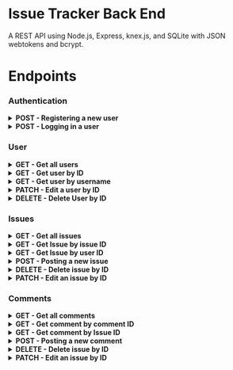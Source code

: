 # Issue Tracker Back End

A REST API using Node.js, Express, knex.js, and SQLite with JSON
webtokens and bcrypt.

# Endpoints

<!------------- Authentication ------------->

### Authentication

<!------------- Register a new User ------------->

<details>

<summary><b>POST - Registering a new user</b></summary>

<b>Endpoint:</b> `/auth/register`

Requires a user_name, password, first, and last name

```json
{
    "user_name": "JSmith12",
    "password": "8675309",
    "first_name": "John",
    "last_name": "Smith"
}
```

On success, returns status code 201, the user object, and auth token

All users are defaulted to the role of developer and can be made managers
or administrators by administrators only

```json
{
    "user": {
        "userName": "JSmith12",
        "firstName": "John",
        "lastName": "Smith",
        "role": "Developer"
    },
    "token": "eyJhbGciO..."
}
```
</details>

<!------------- Logging in user ------------->

<details>
<summary><b>POST - Logging in a user</b></summary>

<b>Endpoint:</b> `/auth/login`

Requires an object with a valid username and password:

```json
{
  "user_name": "JSmith12",
  "password": "8675309"
}
```

On success, returns status code 201, the user object, and auth token
```json
{
  "user": {
          "id": 18,
          "userName": "JSmith12",
          "firstName": "John",
          "lastName": "Smith",
          "role": "Developer"
      },
  "token": "JhbGciOiJIUzI1NiIsI..."
}
```

</details>

<!------------- User ------------->

### User

<!------------- Get all users ------------->

<details>

<summary><b>GET - Get all users</b></summary>

<b>Endpoint:</b> `/users`

No request body needed

Token required

On success, returns status code 200 and array of users

```json
[
    {
        "id": 1,
        "userName": "JSmith12",
        "firstName": "John",
        "lastName": "Smith",
        "role": "Admin"
    },
    {
        "id": 2,
        "userName": "CodyyLee",
        "firstName": "Cody",
        "lastName": "Lee",
        "role": "Manager"
    },
    {
        "id": 3,
        "userName": "Reececap",
        "firstName": "Reece",
        "lastName": "Gabriel",
        "role": "Developer"
    }
]
```

</details>

<!------------- Get user by ID ------------->

<details>

<summary><b>GET - Get user by ID</b></summary>

<b>Endpoint:</b> `/users/:id`

No request body needed

Token required

On success, returns status code 200 and user object

Object contains user's information as well as currently assigned issues

<i>(Example: baseURL/users/id/2)</i>

```json
{
    "id": 2,
    "userName": "CodyyLee",
    "firstName": "Cody",
    "lastName": "Lee",
    "role": "Manager",
    "issues": [
        {
            "id": 1,
            "title": "Infinite Loop in UserDisplay Component",
            "description": "useEffect on line 16 triggers infinite loop",
            "importance": "Dire",
            "assigned_to": "CodyyLee",
            "created_by": "GCJ2",
            "status": 1,
            "last_updated_by": "Reececap",
            "created_at": "2020-07-28 17:32:00",
            "updated_at": "2020-07-28 17:32:00"
        }
    ]
}
```

</details>

<!------------- Get user by username ------------->

<details>

<summary><b>GET - Get user by username</b></summary>

<b>Endpoint:</b> `/users/:username`

No request body needed

Token needed

On success, returns status code 200 and user object

Object contains user's information as well as currently assigned issues

<i>(Example: baseURL/users/username/QuieroPizza)</i>
```json
{
    "id": 4,
    "userName": "QuieroPizza",
    "firstName": "Gabe",
    "lastName": "Smith",
    "role": "Guest",
    "issues": [
        {
            "id": 3,
            "title": "JSON Web Tokens Not Active",
            "description": "JSON Web Tokens need to replace session cookies",
            "importance": "Major",
            "assigned_to": "QuieroPizza",
            "created_by": "CodyyLee",
            "status": 0,
            "last_updated_by": "GCJ2",
            "created_at": "2020-07-28 17:32:00",
            "updated_at": "2020-07-28 17:32:00"
        },
        {
            "id": 4,
            "title": "Test 4",
            "description": "Test 4",
            "importance": "Major",
            "assigned_to": "QuieroPizza",
            "created_by": "CodyyLee",
            "status": 0,
            "last_updated_by": "GCJ2",
            "created_at": "2020-07-28 17:32:00",
            "updated_at": "2020-07-28 17:32:00"
        }
    ]
}
```

</details>

<!------------- Edit a user by ID ------------->


<details>
<summary><b>PATCH - Edit a user by ID</b></summary>

<b>Endpoint:</b> `/users/:id` 

Authorization token required in headers
 
Only the user and system admin may edit user data

Body of request contains changes to be made 

<i>(Example: baseURL/users/2)</i>

```json
{
    "user_name": "GCJ2",
    "password": "hashedPassword2",
    "first_name": "Greg",
    "last_name": "Johnson"
}
```

On success, returns status code 200 and user object

```json
{
    "id": 1,
    "userName": "GCJ2",
    "password": "hashedPassword2",
    "firstName": "Greg",
    "lastName": "Johnson",
    "role": "Admin"
}
```

</details>

<!------------- Delete user by ID ------------->

<details>
<summary><b>DELETE - Delete User by ID</b></summary>

<b>Endpoint:</b> `/users/:id` 
Authorization token required in headers

Only the user can delete their own account

No request body required

On success, returns status code 200 and success message

<i>(Example: baseURL/users/21)</i>
```json
{
    "message": "User deleted"
}
```

</details>

### Issues

<!------------- Issues ------------->


<!------------- Get all issues ------------->
<details>

<summary><b>GET - Get all issues</b></summary>

<b>Endpoint:</b> `/issues`

No request body needed

Token required

On success, returns status code 200 and array of issues

```json
[
    {
        "id": 1,
        "title": "Infinite Loop in UserDisplay Component",
        "description": "useEffect on line 16 triggers infinite loop",
        "importance": "Dire",
        "created_by": "GCJ2",
        "status": 1,
        "assigned_to": "CodyyLee",
        "last_updated_by": "GCJ2",
        "created_at": "2020-07-29 17:24:22",
        "updated_at": "2020-07-29 17:24:22"
    },
    {
        "id": 2,
        "title": "CSS issues in Header",
        "description": "Header not responding to media queries",
        "importance": "Minor",
        "created_by": "GCJ2",
        "status": 1,
        "assigned_to": "Reececap",
        "last_updated_by": "GCJ2",
        "created_at": "2020-07-29 17:24:22",
        "updated_at": "2020-07-29 17:24:22"
    },
    {
        "id": 3,
        "title": "JSON Web Tokens Not Active",
        "description": "JSON Web Tokens need to replace session cookies",
        "importance": "Major",
        "created_by": "CodyyLee",
        "status": 0,
        "assigned_to": "QuieroPizza",
        "last_updated_by": "CodyyLee",
        "created_at": "2020-07-29 17:24:22",
        "updated_at": "2020-07-29 17:24:22"
    }
]
```

</details>

<!------------- Get Issue by issue ID ------------->


<details>

<summary><b>GET - Get Issue by issue ID</b></summary>

<b>Endpoint:</b> `/issues/:id`

No request body needed

Token required

On success, returns status code 200 and issue object

Object contains issue information as well as comments attached to issue

<i>(Example: baseURL/issues/2)</i>

```json
{
    "id": 1,
    "title": "Infinite Loop in UserDisplay Component",
    "description": "useEffect on line 16 triggers infinite loop",
    "importance": "Dire",
    "created_by": "GCJ2",
    "status": 1,
    "assigned_to": "CodyyLee",
    "last_updated_by": "Reececap",
    "created_at": "2020-07-29 17:24:22",
    "updated_at": "2020-07-29 17:24:22",
    "comments": [
        {
            "commentId": 34,
            "comment": "Updated useEffect dependency array.",
            "createdBy": "CodyLee",
            "createdAt": "2020-07-29 17:24:22"
        },
        {
            "commentId": 35,
            "comment": "Infinite loop fixed, flagged for closing.",
            "createdBy": "ReeceCap",
            "createdAt": "2020-07-29 17:24:22"
        },
{
            "commentId": 36,
            "comment": "Issue closed",
            "createdBy": "GCJ2",
            "createdAt": "2020-07-29 17:24:22"
        }
    ]
}
```

</details>

<!------------- Get Issues by user ID ------------->

<details>

<summary><b>GET - Get Issue by user ID</b></summary>

<b>Endpoint:</b> `/issues/users/:id`

No request body needed

Token required

On success, returns status code 200 and array of issues
assigned to that particular user ID

<i>(Example: baseURL/issues/user/4)</i>

```json
[
    {
        "id": 3,
        "title": "JSON Web Tokens Not Active",
        "description": "JSON Web Tokens need to replace session cookies",
        "importance": "Major",
        "assigned_to": "QuieroPizza",
        "created_by": "CodyyLee",
        "status": 0,
        "last_updated_by": "GCJ2",
        "created_at": "2020-07-29 17:24:22",
        "updated_at": "2020-07-29 17:24:22"
    },
    {
        "id": 4,
        "title": "Test 4",
        "description": "Test 4",
        "importance": "Major",
        "assigned_to": "QuieroPizza",
        "created_by": "CodyyLee",
        "status": 0,
        "last_updated_by": "GCJ2",
        "created_at": "2020-07-29 17:24:22",
        "updated_at": "2020-07-29 17:24:22"
    }
]
```

</details>

<!------------- Post a new issue ------------->

<details>

<summary><b>POST - Posting a new issue</b></summary>

<b>Endpoint:</b> `/issues`

Request body requires a title, description, importance, 
created_by(user ID), last_updated_by(user ID) and 
assigned_to(user ID)

Token required

<i>(Example: baseURL/issues)</i>

```json
{
    "title": "Update README",
    "description": "Test 5",
    "importance": "Major",
    "created_by": 1,
    "last_updated_by": 1,
    "assigned_to": 3
}
```

On success, returns status code 201, the user object, 
and the id of the issue created


```json
[
    13
]
```
</details>

<!------------- Delete issue by ID ------------->

<details>
<summary><b>DELETE - Delete issue by ID</b></summary>

<b>Endpoint:</b> `/issues/:id` 

No request body needed

Token required

Only managers can delete issues

On success, returns status code 200 and success message

<i>(Example: baseURL/users/21)</i>
```json
{
    "message": "Issue deleted"
}
```

</details>

<!------------- Edit an issue by ID ------------->


<details>
<summary><b>PATCH - Edit an issue by ID</b></summary>

<b>Endpoint:</b> `/users/:id` 

Authorization token required in headers
 
Only the user and system admin may edit user data

Body of request contains changes to be made 

<i>(Example: baseURL/issues/12)</i>

```json
{
    "title": "Update README",
    "description": "Add endpoints",
    "importance": "Major",
    "assigned_to": 3,
    "last_updated_by": 1
}
```

On success, returns status code 200 and issue object

```json
{
    "id": 12,
    "title": "Update README",
    "description": "Add endpoints",
    "importance": "Major",
    "created_by": "GCJ2",
    "status": 1,
    "assigned_to": "Reececap",
    "last_updated_by": "GCJ2",
    "created_at": "2020-07-29 17:54:17",
    "updated_at": "2020-07-29 17:54:17"
}
```

</details>

<!------------- Comments ------------->

### Comments

<!------------- Get all comments ------------->

<details>

<summary><b>GET - Get all comments</b></summary>

<b>Endpoint:</b> `/comments`

No request body needed

Token required

On success, returns status code 200 and array of all comments

```json
[
    {
        "commentId": 34,
        "comment": "Updated useEffect dependency array",
        "createdBy": "GCJ2",
        "createdAt": "2020-07-29 17:24:22",
        "issueId": 1,
        "issue": "Infinite Loop in UserDisplay Component"
    },
    {
        "commentId": 35,
        "comment": "Test 2",
        "createdBy": "GCJ2",
        "createdAt": "2020-07-29 17:24:22",
        "issueId": 1,
        "issue": "Infinite Loop in UserDisplay Component"
    },
    {
        "commentId": 36,
        "comment": "Test 3",
        "createdBy": "CodyyLee",
        "createdAt": "2020-07-29 17:24:22",
        "issueId": 1,
        "issue": "Infinite Loop in UserDisplay Component"
    }
]
```

</details>

<!------------- Get Comment by Comment ID ------------->


<details>

<summary><b>GET - Get comment by comment ID</b></summary>

<b>Endpoint:</b> `/comments/:id`

No request body needed

Token required

On success, returns status code 200 and comment object

Object contains comment ID, the comment itself, the issue id
and name for which it belongs, who wrote the comment, and when

<i>(Example: baseURL/comments/34)</i>

```json
[
    {
        "commentId": 34,
        "issue": "Infinite Loop in UserDisplay Component",
        "issueId": 1,
        "comment": "Updated useEffect dependency array",
        "createdBy": "GCJ2",
        "created_at": "2020-07-29 17:24:22"
    }
]
```

</details>

<!------------- Get Comment by Issue ID ------------->


<details>

<summary><b>GET - Get comment by Issue ID</b></summary>

<b>Endpoint:</b> `/comments/issue/:id`

No request body needed

Token required

On success, returns status code 200 and array of comments

Object contains comment ID, the comment itself, the issue id
and name for which it belongs, who wrote the comment, and when

<i>(Example: baseURL/comments/issue/3)</i>

```json
[
    {
        "commentId": 38,
        "comment": "Updated media queries for mobile",
        "createdBy": "GCJ2",
        "createdAt": "2020-07-29 17:24:22"
    },
    {
        "commentId": 39,
        "comment": "Added mixins",
        "createdBy": "ReeceCap",
        "createdAt": "2020-07-29 17:24:22"
    },
    {
        "commentId": 40,
        "comment": "Removed mixins",
        "createdBy": "CodyLee",
        "createdAt": "2020-07-29 17:24:22"
    },
    {
        "commentId": 44,
        "comment": "Flagged for closing",
        "createdBy": "CodyyLee",
        "createdAt": "2020-07-29 17:24:22"
    }
]
```
</details>

<!------------- Post a new comment ------------->

<details>

<summary><b>POST - Posting a new comment</b></summary>

<b>Endpoint:</b> `/comments`

Request body requires a title, description, importance, 
created_by(user ID), last_updated_by(user ID) and 
assigned_to(user ID)

Token required

<i>(Example: baseURL/comments)</i>

```json
{
    "comment": "Updated migrations",
    "createdBy": 1,
    "issue": 3
}
```

On success, returns status code 201, and the comment object

Comment object contains comment ID, issue title, issue ID,
comment body, comment author, and when comment was created

```json
[
    {
        "commentId": 46,
        "issue": "JSON Web Tokens Not Active",
        "issueId": 3,
        "comment": "Updated migrations",
        "createdBy": "GCJ2",
        "created_at": "2020-07-29 18:48:15"
    }
]
```
</details>


<!------------- Delete comment by ID ------------->

<details>
<summary><b>DELETE - Delete issue by ID</b></summary>

<b>Endpoint:</b> `/issues/:id` 

No request body needed

Token required

Users can only delete their own comments; Managers can delete all comments

On success, returns status code 200 and success message

<i>(Example: baseURL/users/21)</i>
```json
{
    "message": "Comment deleted"
}
```

</details>

<!------------- Edit an comment by ID ------------->


<details>
<summary><b>PATCH - Edit an issue by ID</b></summary>

<b>Endpoint:</b> `/comments/:id` 

Authorization token required in headers
 
Only the user and system admin may edit user data

Body of request contains changes to be made 

<i>(Example: baseURL/comments/34)</i>

```json
{
    "comment": "Never mind its fine"
}
```

On success, returns status code 200 and comment

```json
[
    {
        "commentId": 34,
        "comment": "Never mind its fine",
        "createdBy": "GCJ2",
        "createdAt": "2020-07-29 17:24:22",
        "issueId": 1,
        "issue": "Infinite Loop in UserDisplay Component"
    }
]
```

</details>